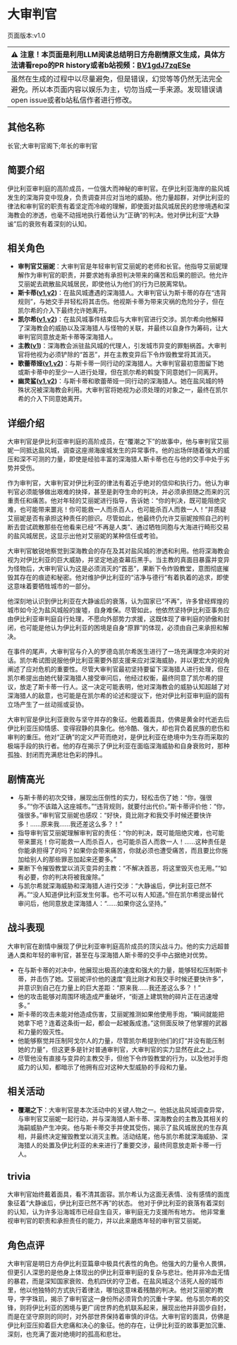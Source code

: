 # 大审判官
页面版本:v1.0
 

| :warning: 注意！本页面是利用LLM阅读总结明日方舟剧情原文生成，具体方法请看repo的PR history或者b站视频：[BV1gdJ7zqESe](https://www.bilibili.com/video/BV1gdJ7zqESe/)         |
|:----------------------------|
| 虽然在生成的过程中以尽量避免，但是错误，幻觉等等仍然无法完全避免。所以本页面内容以娱乐为主，切勿当成一手来源。发现错误请open issue或者b站私信作者进行修改。|



## 其他名称
长官;大审判官阁下;年长的审判官
## 简要介绍
伊比利亚审判庭的高阶成员，一位强大而神秘的审判官。在伊比利亚海岸的盐风城发生的深海异变中现身，负责调查并应对当地的威胁。他力量超群，对伊比利亚的律法和审判官的职责有着坚定而冷峻的理解，即使面对盐风城居民的悲惨境遇和深海教会的渗透，也毫不动摇地执行着他认为“正确”的判决。他对伊比利亚“大静谧”后的衰败有着深刻的认知。
## 相关角色
-   **审判官艾丽妮**：大审判官是年轻审判官艾丽妮的老师和长官。他指导艾丽妮理解作为审判官的职责，并要求她有承担判决带来的痛苦和后果的胆识。他允许艾丽妮去疏散盐风城居民，即使他认为他们的行为已脱离常轨。
-   **斯卡蒂([v1](char_263_skadi.md),[v2](../char_v3/char_263_skadi.md))**：在盐风城遭遇的深海猎人。大审判官认为斯卡蒂的存在“违背规则”，与她交手并轻松将其击伤。他视斯卡蒂为带来灾祸的危险分子，但在凯尔希的介入下最终允许她离开。
-   **凯尔希([v1](char_003_kalts.md),[v2](../char_v3/char_003_kalts.md))**：在盐风城事件结束后与大审判官进行交涉。凯尔希向他解释了深海教会的威胁以及深海猎人与怪物的关联，并最终以自身作为筹码，让大审判官同意放走斯卡蒂等深海猎人。
-   **主教([v1](extended_char_zhu_jiao.md))**：深海教会派驻盐风城的代理人，引发城市异变的罪魁祸首。大审判官将他视为必须铲除的“首恶”，并在主教变异后下令炸毁教堂将其消灭。
-   **歌蕾蒂娅([v1](char_474_glady.md),[v2](../char_v3/char_474_glady.md))**：与斯卡蒂一同行动的深海猎人。大审判官最初意图留下她或斯卡蒂中的至少一人进行处理，但在凯尔希的斡旋下同意她们一同离开。
-   **幽灵鲨([v1](char_143_ghost.md),[v2](../char_v3/char_143_ghost.md))**：与斯卡蒂和歌蕾蒂娅一同行动的深海猎人。她在盐风城的特殊状况被深海教会利用。大审判官将她视为必须处理的对象之一，最终在凯尔希的介入下同意她离开。
## 详细介绍
大审判官是伊比利亚审判庭的高阶成员，在“覆潮之下”的故事中，他与审判官艾丽妮一同抵达盐风城，调查这座濒海废城发生的异常事件。他的出场伴随着强大的威压和深不可测的力量，即使是经验丰富的深海猎人斯卡蒂也在与他的交手中处于劣势并受伤。

作为审判官，大审判官对伊比利亚的律法有着近乎绝对的信仰和执行力。他认为审判官必须能够做出艰难的抉择，甚至是剥夺生命的判决，并必须承担随之而来的沉重责任和痛苦。他对年轻的艾丽妮进行指导，告诉她：“你的判决，既可能阻绝灾难，也可能带来噩兆！你可能救一人而杀百人，也可能杀百人而救一人！”并质疑艾丽妮是否有承担这种责任的胆识。尽管如此，他最终仍允许艾丽妮按照自己的判断去尝试疏散那些在他看来已经“不再是人类”、通过牺牲同胞与大海进行畸形交易的盐风城居民，这显示出他对艾丽妮的某种信任或考验。

大审判官敏锐地察觉到深海教会的存在及其对盐风城的渗透和利用。他将深海教会视为对伊比利亚的巨大威胁，并坚定地追查幕后黑手。当主教的真面目暴露并变异为怪物后，大审判官认为这是必须消灭的“首恶”，果断下令炸毁教堂，意图彻底摧毁其存在的痕迹和秘密。他对维护伊比利亚的“洁净与德行”有着执着的追求，即使这意味着要牺牲城市的一部分。

他深刻地认识到伊比利亚在大静谧后的衰落，认为国家已“不再”，许多曾经辉煌的城市如今沦为盐风城般的废墟，自身难保。尽管如此，他依然坚持伊比利亚事务应由伊比利亚审判庭自行处理，不愿向外部势力求援，这既体现了审判庭的骄傲和封闭，也可能是他认为伊比利亚的困境是自身“原罪”的体现，必须由自己来承担和解决。

在事件的尾声，大审判官与介入的罗德岛凯尔希医生进行了一场充满理念冲突的对话。凯尔希试图说服他伊比利亚需要外部支援来应对深海威胁，并以更宏大的视角阐述了应对危机的重要性。尽管大审判官最初坚持要留下深海猎人进行处理，但在凯尔希提出由她代替深海猎人接受审问后，他经过权衡，最终同意了凯尔希的提议，放走了斯卡蒂一行人。这一决定可能表明，他对深海教会的威胁认知超越了对深海猎人的敌意，也可能是在凯尔希的论述和提议下，他对伊比利亚审判庭的固有立场产生了一丝动摇或妥协。

大审判官是伊比利亚衰败与坚守并存的象征。他戴着面具，仿佛是黄金时代逝去后伊比利亚压抑情感、变得寂静的具象化。他冷酷、强大，却也背负着民族的悲伤和审判的重压。他对“正确”的定义严苛而绝对，是伊比利亚在绝境中为生存而采取的极端手段的执行者。他的存在揭示了伊比利亚在面临深海威胁和自身衰败时，那种孤独、封闭而充满悲壮色彩的挣扎。
## 剧情高光
- 与斯卡蒂的初次交锋，展现出压倒性的实力，轻松击伤了她：“你，强很多。”“你不该踏入这座城市。”“违背规则，就要付出代价。”斯卡蒂评价他：“你，强很多。”审判官艾丽妮也感叹：“好快，竟比刚才和我交手时候还要快许多！......原来我......我还差这么多？！”
- 指导审判官艾丽妮理解审判官的责任：“你的判决，既可能阻绝灾难，也可能带来噩兆！你可能救一人而杀百人，也可能杀百人而救一人！......这种责任是你能承担得了的吗？如果你会带来痛苦，你就必须也遭受痛苦，而且要比你施加给别人的那些罪恶加起来还要多。”
- 果断下令摧毁教堂以消灭变异的主教：“不解决首恶，将这里毁灭也无用。”“如有必要，你的判决将被我废除。”
- 与凯尔希就深海威胁和深海猎人进行交涉：“大静谧后，伊比利亚已然不再。”“没人知道伊比利亚发生何事。也不可以有人知道。”但在凯尔希提出替代审问后，他同意放走深海猎人：“......如果你这么坚持。”
## 战斗表现
大审判官在剧情中展现了伊比利亚审判庭高阶成员的顶尖战斗力。他的实力远超普通人类和年轻的审判官，甚至在与深海猎人斯卡蒂的交手中占据绝对优势。
- 在与斯卡蒂的对决中，他展现出极高的速度和强大的力量，能够轻松压制斯卡蒂，并击伤了她。艾丽妮评价他的速度“竟比刚才和我交手时候还要快许多”，并意识到自己在力量上的巨大差距：“原来我......我还差这么多？！”
- 他的攻击能够对周围环境造成严重破坏，“街道上建筑物的碎片正在迅速增多。”
- 斯卡蒂的攻击未能对他造成伤害，艾丽妮推测如果他使用手炮，“瞬间就能把她拿下吧？连着这条街一起，都会一起被轰成渣。”这侧面反映了他掌握的武器和力量的毁灭性。
- 他能够察觉并压制阿戈尔人的力量，尽管凯尔希提到他们的灯“并没有能压制她的力量”，但这更多是针对普通审判官，大审判官的实力显然在此之上。
- 尽管他没有直接与变异的主教交手，但他下令炸毁教堂的行为，以及他对手炮威力的认知，都暗示了他拥有应对这种大型威胁的手段和力量。
## 相关活动
-   **覆潮之下**：大审判官是本次活动中的关键人物之一。他抵达盐风城调查异常，与审判官艾丽妮一起行动，并与深海猎人斯卡蒂、深海教会的主教及其相关的海嗣威胁产生冲突。他与斯卡蒂交手并使其受伤，揭示了盐风城居民的生存真相，并最终决定摧毁教堂以消灭主教。活动结尾，他与凯尔希就深海威胁、深海猎人的处置及伊比利亚的未来进行了重要交涉，最终同意放走斯卡蒂一行人。
## trivia
大审判官始终戴着面具，看不清其面容。凯尔希认为这面无表情、没有感情的面庞象征着“大静谧后，伊比利亚已然不再”的状态。
他对于伊比利亚的衰落有着深刻的认知，认为许多沿海城市已经自生自灭，审判庭无力支援所有地方。
他非常重视审判官的职责和承担责任的能力，并以此来磨炼年轻的审判官艾丽妮。
## 角色点评
大审判官是明日方舟伊比利亚篇章中极具代表性的角色。他强大的力量令人畏惧，但更引人深思的是他身上体现出的伊比利亚审判庭的复杂与悲壮。他并非冷血无情的暴君，而是深知国家衰败、危机四伏的守卫者。在盐风城这个活死人般的城市里，他以他独特的方式执行着律法，哪怕这意味着残酷的判决。他对艾丽妮的教导，字字珠玑，揭示了审判官这一身份所必须背负的沉重十字架。他与凯尔希的交锋，则将伊比利亚的困境与更广阔世界的危机联系起来，展现出他并非固步自封，而是在坚守原则的同时，对外部世界保持着审慎的评估。大审判官的面具，仿佛是伊比利亚压抑着巨大悲痛和决心的象征。他的存在，让伊比利亚的故事更加沉重、深刻，也充满了面对绝境时的孤高和悲壮。